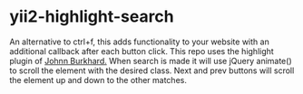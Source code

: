 # yii2-highlight-search
<p>An alternative to ctrl+f, this adds functionality to your website with an additional callback after each button click.
This repo uses the highlight plugin of <a href="http://johannburkard.de/blog/programming/javascript/highlight-javascript-text-higlighting-jquery-plugin.html">Johnn Burkhard.</a> When search is made it will use jQuery animate() to scroll the element with the desired class. Next and prev buttons will scroll the element up and down to the other matches.</p>